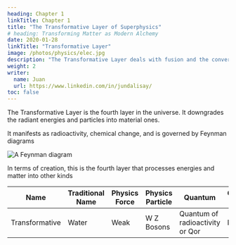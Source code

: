 ```yaml
---
heading: Chapter 1
linkTitle: Chapter 1
title: "The Transformative Layer of Superphysics"
# heading: Transforming Matter as Modern Alchemy
date: 2020-01-28
linkTitle: "Transformative Layer"
image: /photos/physics/elec.jpg
description: "The Transformative Layer deals with fusion and the conversion of particles into different material types"
weight: 2
writer:
  name: Juan
  url: https://www.linkedin.com/in/jundalisay/
toc: false
---
```




The Transformative Layer is the fourth layer in the universe. It downgrades the radiant energies and particles into material ones. 

It manifests as radioactivity, chemical change, and is governed by Feynman diagrams

![A Feynman diagram](/graphics/physics/feynman.jpg)


In terms of creation, this is the fourth layer that processes energies and matter into other kinds 

Name | Traditional Name | Physics Force | Physics Particle | Quantum | Gravitation Source
--- | --- | --- | --- | --- | ---
Transformative | Water | Weak | W Z Bosons | Quantum of radioactivity or Qor | Neutron 
